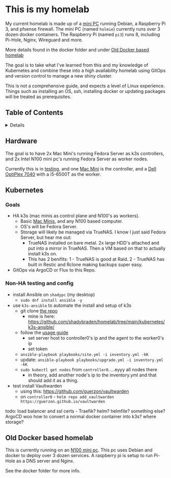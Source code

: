 # This is my homelab

My current homelab is made up of a [mini PC](https://aoostar.com/products/aoostar-r1-2bay-nas-intel-n100-mini-pc-with-w11-pro-lpddr4-16gb-ram-512gb-ssd) running Debian, a Raspberry Pi 3, and pfsense firewall. The mini PC (named `holmie`) currently runs over 3 dozen docker containers. The Raspberry Pi (named `pi3`) runs 8, including Pi-Hole, Nginx, Wireguard and more.

More details found in the docker folder and under [Old Docker based homelab](#Old-Docker-based-homelab)

The goal is to take what I've learned from this and my knowledge of Kubernetes and combine these into a high availability homelab using GitOps and version control to manage a new shiny cluster.

This is not a comprehensive guide, and expects a level of Linux experience. Things such as installing an OS, ssh, installing docker or updating packages will be treated as prerequisites. 

## Table of Contents

<details>

- [Hardware](#Hardware)

- [Kubernetes setup](#Kubernetes)

- [Old Docker based homelab](#Old-Docker-based-homelab)

</details>

## Hardware

The goal is to have 2x Mac Mini's running Fedora Server as k3s controllers, and 2x Intel N100 mini pc's running Fedora Server as worker nodes. 

Currently this is in [testing](#Non-HA-testing-and-config), and one [Mac Mini](https://support.apple.com/en-us/112588) is the controller, and a [Dell OptiPlex 7040](https://www.dell.com/support/manuals/en-us/optiplex-7040-desktop/opti7040mt_om-v1/specifications) with a i5-6500T as the worker.
    
## Kubernetes

### Goals

- HA k3s (mac minis as control plane and N100's as workers).
    - Basic [Mac Minis](https://support.apple.com/en-us/112588), and any N100 based computer.
    - OS's will be Fedora Server.
    - Storage will likely be managed via TrueNAS. I know I just said Fedora Server, but hear me out:
        - TrueNAS installed on bare metal. 2x large HDD's attached and put into a mirror in TrueNAS. Then a VM based on that to actually install k3s on.
        - This has 2 benifits: 1 - TrueNAS is good at Raid. 2 - TrueNAS has built in Restic and Rclone making backups super easy.
- GitOps via ArgoCD or Flux to this Repo.

### Non-HA testing and config

- install Ansible on `shadypc` (my desktop)
	- `sudo dnf install ansible -y` 
- use `k3s-ansible` to automate the install and setup of k3s
	- git clone [the repo](https://github.com/k3s-io/k3s-ansible) 
		- mine is here: https://github.com/shadybraden/homelab/tree/main/kubernetes/k3s-ansible/
	- follow the [usage guide](https://github.com/k3s-io/k3s-ansible?tab=readme-ov-file#usage) 
		- set server host to controller0's ip and the agent to the worker0's ip
		- set token
	- `ansible-playbook playbooks/site.yml -i inventory.yml -kK`
	- update: `ansible-playbook playbooks/upgrade.yml -i inventory.yml -kK`
	- `sudo kubectl get nodes` from `controller0`.....eyyy all nodes there
		- in theory, add another node's ip to the inventory.yml and that should add it as a thing.
- test install Vaultwarden
	- using this: https://github.com/guerzon/vaultwarden
	- on `controller0` - `helm repo add vaultwarden https://guerzon.github.io/vaultwarden`



todo:
load balancer and ssl certs - Traefik?
helm? helmfile? something else?
ArgoCD woo
how to convert a normal docker container into k3s? where storage?

## Old Docker based homelab

This is currently running on an [N100 mini pc](https://aoostar.com/products/aoostar-r1-2bay-nas-intel-n100-mini-pc-with-w11-pro-lpddr4-16gb-ram-512gb-ssd).
This pc uses Debian and docker to deploy over 3 dozen services.
A raspberry pi is setup to run Pi-Hole as a DNS server and Nginx.

See the docker folder for more info.